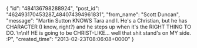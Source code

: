  {
   "id": "484136798288924",
   "post_id": "462493170453287_484074394961831",
   "from_name": "Scott Duncan",
   "message": "Martin Sutton KNOWS Tara and I. He's a Christian, but he has CHARACTER (I know, right?) and he steps up when it's the RIGHT THING TO DO. \n\nIf HE is going to be CHRIST-LIKE... well that shit stand's on MY side. :P",
   "created_time": "2013-02-23T08:06:08+0000"
 }
